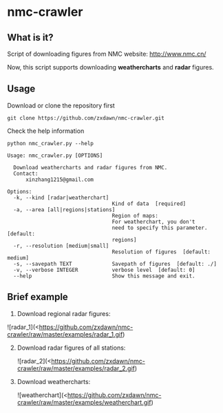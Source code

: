 # nmc-crawler
## What is it?

Script of downloading figures from NMC website: http://www.nmc.cn/

Now, this script supports downloading **weathercharts** and **radar** figures.

## Usage

Download or clone the repository first

```
git clone https://github.com/zxdawn/nmc-crawler.git
```

Check the help information

```
python nmc_crawler.py --help
```
```
Usage: nmc_crawler.py [OPTIONS]

  Download weathercharts and radar figures from NMC.
  Contact:
      xinzhang1215@gmail.com

Options:
  -k, --kind [radar|weatherchart]
                                  Kind of data  [required]
  -a, --area [all|regions|stations]
                                  Region of maps: 
                                  For weatherchart, you don't
                                  need to specify this parameter.  [default:
                                  regions]
  -r, --resolution [medium|small]
                                  Resolution of figures  [default: medium]
  -s, --savepath TEXT             Savepath of figures  [default: ./]
  -v, --verbose INTEGER           verbose level  [default: 0]
  --help                          Show this message and exit.

```

## Brief example

1. Download regional radar figures:

![radar_1](<https://github.com/zxdawn/nmc-crawler/raw/master/examples/radar_1.gif)

2. Download radar figures of all stations:

   ![radar_2](<https://github.com/zxdawn/nmc-crawler/raw/master/examples/radar_2.gif)

3. Download weathercharts:

   ![weatherchart](<https://github.com/zxdawn/nmc-crawler/raw/master/examples/weatherchart.gif)